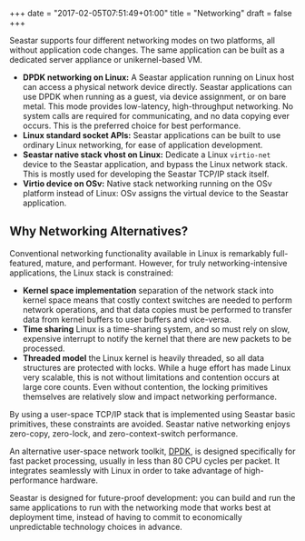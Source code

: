 +++
date = "2017-02-05T07:51:49+01:00"
title = "Networking"
draft = false
+++

Seastar supports four different networking modes on two platforms, all without application code changes. The same application can be built as a dedicated server appliance or unikernel-based VM.

* **DPDK networking on Linux:** A Seastar application running on Linux host can access a physical network device directly. Seastar applications can use DPDK when running as a guest, via device assignment, or on bare metal. This mode provides low-latency, high-throughput networking. No system calls are required for communicating, and no data copying ever occurs. This is the preferred choice for best performance.
* **Linux standard socket APIs:** Seastar applications can be built to use ordinary Linux networking, for ease of application development.
* **Seastar native stack vhost on Linux:** Dedicate a Linux ```virtio-net``` device to the Seastar application, and bypass the Linux network stack. This is mostly used for developing the Seastar TCP/IP stack itself.
* **Virtio device on OSv:** Native stack networking running on the OSv platform instead of Linux: OSv assigns the virtual device to the Seastar application.

## Why Networking Alternatives?
Conventional networking functionality available in Linux is remarkably full-featured, mature, and performant. However, for truly networking-intensive applications, the Linux stack is constrained:

* **Kernel space implementation** separation of the network stack into kernel space means that costly context switches are needed to perform network operations, and that data copies must be performed to transfer data from kernel buffers to user buffers and vice-versa.
* **Time sharing** Linux is a time-sharing system, and so must rely on slow, expensive interrupt to notify the kernel that there are new packets to be processed.
* **Threaded model** the Linux kernel is heavily threaded, so all data structures are protected with locks. While a huge effort has made Linux very scalable, this is not without limitations and contention occurs at large core counts. Even without contention, the locking primitives themselves are relatively slow and impact networking performance.

By using a user-space TCP/IP stack that is implemented using Seastar basic primitives, these constraints are avoided. Seastar native networking enjoys zero-copy, zero-lock, and zero-context-switch performance.

An alternative user-space network toolkit, [DPDK](http://dpdk.org/), is designed specifically for fast packet processing, usually in less than 80 CPU cycles per packet. It integrates seamlessly with Linux in order to take advantage of high-performance hardware.

Seastar is designed for future-proof development: you can build and run the same applications to run with the networking mode that works best at deployment time, instead of having to commit to economically unpredictable technology choices in advance.